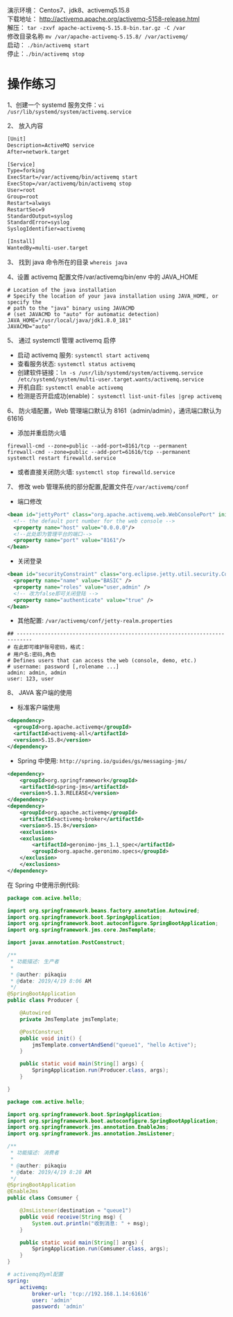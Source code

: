 演示环境： Centos7、jdk8、activemq5.15.8  
下载地址： http://activemq.apache.org/activemq-5158-release.html  
解压： `tar -zxvf apache-activemq-5.15.8-bin.tar.gz -C /var`  
修改目录名称 `mv /var/apache-activemq-5.15.8/ /var/activemq/`  
启动： `./bin/activemq start`  
停止：`./bin/activemq stop`

# 操作练习

1、创建一个 systemd 服务文件：`vi /usr/lib/systemd/system/activemq.service`

2、 放入内容

```xml
[Unit]
Description=ActiveMQ service
After=network.target

[Service]
Type=forking
ExecStart=/var/activemq/bin/activemq start
ExecStop=/var/activemq/bin/activemq stop
User=root
Group=root
Restart=always
RestartSec=9
StandardOutput=syslog
StandardError=syslog
SyslogIdentifier=activemq

[Install]
WantedBy=multi-user.target
```

3、 找到 java 命令所在的目录 `whereis java`

4、设置 activemq 配置文件/var/activemq/bin/env 中的 JAVA_HOME

```shell
# Location of the java installation
# Specify the location of your java installation using JAVA_HOME, or specify the
# path to the "java" binary using JAVACMD
# (set JAVACMD to "auto" for automatic detection)
JAVA_HOME="/usr/local/java/jdk1.8.0_181"
JAVACMD="auto"
```

5、 通过 systemctl 管理 activemq 启停

-   启动 activemq 服务: `systemctl start activemq`
-   查看服务状态: `systemctl status activemq`
-   创建软件链接：`ln -s /usr/lib/systemd/system/activemq.service /etc/systemd/system/multi-user.target.wants/activemq.service`
-   开机自启: `systemctl enable activemq`
-   检测是否开启成功(enable)： `systemctl list-unit-files |grep activemq`

6、 防火墙配置，Web 管理端口默认为 8161（admin/admin），通讯端口默认为 61616

-   添加并重启防火墙

```
firewall-cmd --zone=public --add-port=8161/tcp --permanent
firewall-cmd --zone=public --add-port=61616/tcp --permanent
systemctl restart firewalld.service
```

-   或者直接关闭防火墙: `systemctl stop firewalld.service`

7、 修改 web 管理系统的部分配置,配置文件在`/var/activemq/conf`

-   端口修改

```xml
<bean id="jettyPort" class="org.apache.activemq.web.WebConsolePort" init-method="start">
  <!-- the default port number for the web console -->
  <property name="host" value="0.0.0.0"/>
  <!--此处即为管理平台的端口-->
  <property name="port" value="8161"/>
</bean>
```

-   关闭登录

```xml
<bean id="securityConstraint" class="org.eclipse.jetty.util.security.Constraint">
  <property name="name" value="BASIC" />
  <property name="roles" value="user,admin" />
  <!-- 改为false即可关闭登陆 -->
  <property name="authenticate" value="true" />
</bean>
```

-   其他配置: `/var/activemq/conf/jetty-realm.properties`

```
## ---------------------------------------------------------------------------
# 在此即可维护账号密码，格式：
# 用户名:密码,角色
# Defines users that can access the web (console, demo, etc.)
# username: password [,rolename ...]
admin: admin, admin
user: 123, user
```

8、 JAVA 客户端的使用

-   标准客户端使用

```xml
<dependency>
  <groupId>org.apache.activemq</groupId>
  <artifactId>activemq-all</artifactId>
  <version>5.15.8</version>
</dependency>
```

-   Spring 中使用: `http://spring.io/guides/gs/messaging-jms/`

```xml
<dependency>
    <groupId>org.springframework</groupId>
    <artifactId>spring-jms</artifactId>
    <version>5.1.3.RELEASE</version>
</dependency>
<dependency>
    <groupId>org.apache.activemq</groupId>
    <artifactId>activemq-broker</artifactId>
    <version>5.15.8</version>
    <exclusions>
    <exclusion>
        <artifactId>geronimo-jms_1.1_spec</artifactId>
        <groupId>org.apache.geronimo.specs</groupId>
    </exclusion>
    </exclusions>
</dependency>
```

在 Spring 中使用示例代码:

```java
package com.acive.hello;

import org.springframework.beans.factory.annotation.Autowired;
import org.springframework.boot.SpringApplication;
import org.springframework.boot.autoconfigure.SpringBootApplication;
import org.springframework.jms.core.JmsTemplate;

import javax.annotation.PostConstruct;

/**
 * 功能描述: 生产者
 *
 * @auther: pikaqiu
 * @date: 2019/4/19 8:06 AM
 */
@SpringBootApplication
public class Producer {

    @Autowired
    private JmsTemplate jmsTemplate;

    @PostConstruct
    public void init() {
        jmsTemplate.convertAndSend("queue1", "hello Active");
    }

    public static void main(String[] args) {
        SpringApplication.run(Producer.class, args);
    }

}

```

```java
package com.active.hello;

import org.springframework.boot.SpringApplication;
import org.springframework.boot.autoconfigure.SpringBootApplication;
import org.springframework.jms.annotation.EnableJms;
import org.springframework.jms.annotation.JmsListener;

/**
 * 功能描述: 消费者
 *
 * @auther: pikaqiu
 * @date: 2019/4/19 8:28 AM
 */
@SpringBootApplication
@EnableJms
public class Comsumer {

    @JmsListener(destination = "queue1")
    public void receive(String msg) {
        System.out.println("收到消息: " + msg);
    }

    public static void main(String[] args) {
        SpringApplication.run(Comsumer.class, args);
    }
}

```

```yml
# activemq的yml配置
spring:
    activemq:
        broker-url: 'tcp://192.168.1.14:61616'
        user: 'admin'
        password: 'admin'
```

